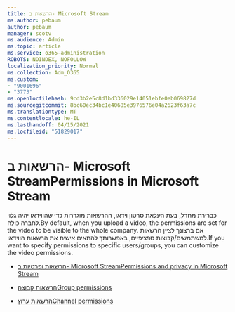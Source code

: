 ```yaml
---
title: הרשאות ב- Microsoft Stream
ms.author: pebaum
author: pebaum
manager: scotv
ms.audience: Admin
ms.topic: article
ms.service: o365-administration
ROBOTS: NOINDEX, NOFOLLOW
localization_priority: Normal
ms.collection: Adm_O365
ms.custom:
- "9001696"
- "3773"
ms.openlocfilehash: 9cd3b2e5c8d1bd336029e14051ebfe0eb069827d
ms.sourcegitcommit: 8bc60ec34bc1e40685e3976576e04a2623f63a7c
ms.translationtype: MT
ms.contentlocale: he-IL
ms.lasthandoff: 04/15/2021
ms.locfileid: "51829017"
---
```

# <a name="permissions-in-microsoft-stream"></a><span data-ttu-id="e5ff2-102">הרשאות ב- Microsoft Stream</span><span class="sxs-lookup"><span data-stu-id="e5ff2-102">Permissions in Microsoft Stream</span></span>

<span data-ttu-id="e5ff2-103">כברירת מחדל, בעת העלאת סרטון וידאו, ההרשאות מוגדרות כדי שהווידאו יהיה גלוי לחברה כולה.</span><span class="sxs-lookup"><span data-stu-id="e5ff2-103">By default, when you upload a video, the permissions are set for the video to be visible to the whole company.</span></span> <span data-ttu-id="e5ff2-104">אם ברצונך לציין הרשאות למשתמשים/קבוצות ספציפיים, באפשרותך להתאים אישית את הרשאות הווידאו.</span><span class="sxs-lookup"><span data-stu-id="e5ff2-104">If you want to specify permissions to specific users/groups, you can customize the video permissions.</span></span>

- [<span data-ttu-id="e5ff2-105">הרשאות ופרטיות ב- Microsoft Stream</span><span class="sxs-lookup"><span data-stu-id="e5ff2-105">Permissions and privacy in Microsoft Stream</span></span>](https://docs.microsoft.com/stream/portal-permissions)

- [<span data-ttu-id="e5ff2-106">הרשאות קבוצה</span><span class="sxs-lookup"><span data-stu-id="e5ff2-106">Group permissions</span></span>](https://docs.microsoft.com/stream/portal-permissions#group-permissions)

- [<span data-ttu-id="e5ff2-107">הרשאות ערוץ</span><span class="sxs-lookup"><span data-stu-id="e5ff2-107">Channel permissions</span></span>](https://docs.microsoft.com/stream/portal-permissions#channel-permissions)